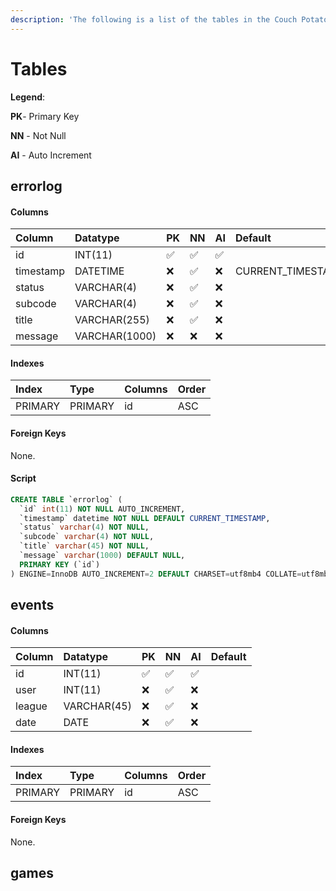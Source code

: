 ```yaml
---
description: 'The following is a list of the tables in the Couch Potato database:'
---
```


# Tables

**Legend**:

**PK**- Primary Key

**NN** - Not Null

**AI** - Auto Increment

## errorlog

#### Columns

| Column | Datatype | PK | NN | AI | Default |
| :--- | :--- | :--- | :--- | :--- | :--- |
| id | INT\(11\) | ✅ | ✅ | ✅ |   |
| timestamp | DATETIME |  ❌  | ✅ | ❌  | CURRENT\_TIMESTAMP |
| status | VARCHAR\(4\) |  ❌  | ✅ | ❌  |   |
| subcode | VARCHAR\(4\) | ❌   | ✅ | ❌  |   |
| title | VARCHAR\(255\) |  ❌  | ✅ | ❌  |   |
| message | VARCHAR\(1000\) |  ❌  |  ❌  | ❌  |   |

#### Indexes

| Index | Type | Columns | Order |
| :--- | :--- | :--- | :--- |
| PRIMARY | PRIMARY | id | ASC |

#### Foreign Keys

None.

#### Script

```sql
CREATE TABLE `errorlog` (
  `id` int(11) NOT NULL AUTO_INCREMENT,
  `timestamp` datetime NOT NULL DEFAULT CURRENT_TIMESTAMP,
  `status` varchar(4) NOT NULL,
  `subcode` varchar(4) NOT NULL,
  `title` varchar(45) NOT NULL,
  `message` varchar(1000) DEFAULT NULL,
  PRIMARY KEY (`id`)
) ENGINE=InnoDB AUTO_INCREMENT=2 DEFAULT CHARSET=utf8mb4 COLLATE=utf8mb4_0900_ai_ci
```

## events

#### Columns

| Column | Datatype | PK | NN | AI | Default |
| :--- | :--- | :--- | :--- | :--- | :--- |
| id | INT\(11\) | ✅ | ✅ | ✅ |   |
| user | INT\(11\) |  ❌  | ✅ | ❌  |   |
| league | VARCHAR\(45\) |  ❌  | ✅ | ❌  |   |
| date | DATE | ❌   | ✅ | ❌  |   |

#### Indexes

| Index | Type | Columns | Order |
| :--- | :--- | :--- | :--- |
| PRIMARY | PRIMARY | id | ASC |

#### Foreign Keys

None.

## 





## games

